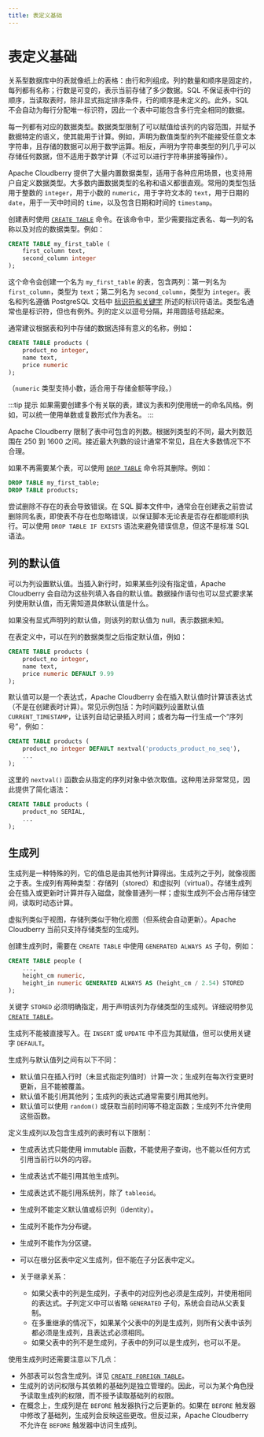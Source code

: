 ```yaml
---
title: 表定义基础
---
```


# 表定义基础

关系型数据库中的表就像纸上的表格：由行和列组成。列的数量和顺序是固定的，每列都有名称；行数是可变的，表示当前存储了多少数据。SQL 不保证表中行的顺序，当读取表时，除非显式指定排序条件，行的顺序是未定义的。此外，SQL 不会自动为每行分配唯一标识符，因此一个表中可能包含多行完全相同的数据。

每一列都有对应的数据类型。数据类型限制了可以赋值给该列的内容范围，并赋予数据特定的语义，使其能用于计算。例如，声明为数值类型的列不能接受任意文本字符串，且存储的数据可以用于数学运算。相反，声明为字符串类型的列几乎可以存储任何数据，但不适用于数学计算（不过可以进行字符串拼接等操作）。

Apache Cloudberry 提供了大量内置数据类型，适用于各种应用场景，也支持用户自定义数据类型。大多数内置数据类型的名称和语义都很直观。常用的类型包括用于整数的 `integer`，用于小数的 `numeric`，用于字符文本的 `text`，用于日期的 `date`，用于一天中时间的 `time`，以及包含日期和时间的 `timestamp`。

创建表时使用 [`CREATE TABLE`](../../sql-stmts/create-table.md) 命令。在该命令中，至少需要指定表名、每一列的名称以及对应的数据类型。例如：

```sql
CREATE TABLE my_first_table (
    first_column text,
    second_column integer
);
```

这个命令会创建一个名为 `my_first_table` 的表，包含两列：第一列名为 `first_column`，类型为 `text`；第二列名为 `second_column`，类型为 `integer`。表名和列名遵循 PostgreSQL 文档中 [标识符和关键字](https://www.postgresql.org/docs/14/sql-syntax-lexical.html#SQL-SYNTAX-IDENTIFIERS) 所述的标识符语法。类型名通常也是标识符，但也有例外。列的定义以逗号分隔，并用圆括号括起来。

通常建议根据表和列中存储的数据选择有意义的名称，例如：

```sql
CREATE TABLE products (
    product_no integer,
    name text,
    price numeric
);
```

（`numeric` 类型支持小数，适合用于存储金额等字段。）

:::tip 提示
如果需要创建多个有关联的表，建议为表和列使用统一的命名风格。例如，可以统一使用单数或复数形式作为表名。
:::

Apache Cloudberry 限制了表中可包含的列数。根据列类型的不同，最大列数范围在 250 到 1600 之间。接近最大列数的设计通常不常见，且在大多数情况下不合理。

如果不再需要某个表，可以使用 [`DROP TABLE`](../../sql-stmts/drop-table.md) 命令将其删除。例如：

```sql
DROP TABLE my_first_table;
DROP TABLE products;
```

尝试删除不存在的表会导致错误。在 SQL 脚本文件中，通常会在创建表之前尝试删除同名表，即使表不存在也忽略错误，以保证脚本无论表是否存在都能顺利执行。可以使用 `DROP TABLE IF EXISTS` 语法来避免错误信息，但这不是标准 SQL 语法。

## 列的默认值

可以为列设置默认值。当插入新行时，如果某些列没有指定值，Apache Cloudberry 会自动为这些列填入各自的默认值。数据操作语句也可以显式要求某列使用默认值，而无需知道具体默认值是什么。

如果没有显式声明列的默认值，则该列的默认值为 null，表示数据未知。

在表定义中，可以在列的数据类型之后指定默认值，例如：

```sql
CREATE TABLE products (
    product_no integer,
    name text,
    price numeric DEFAULT 9.99
);
```

默认值可以是一个表达式，Apache Cloudberry 会在插入默认值时计算该表达式（不是在创建表时计算）。常见示例包括：为时间戳列设置默认值 `CURRENT_TIMESTAMP`，让该列自动记录插入时间；或者为每一行生成一个“序列号”，例如：

```sql
CREATE TABLE products (
    product_no integer DEFAULT nextval('products_product_no_seq'),
    ...
);
```

这里的 `nextval()` 函数会从指定的序列对象中依次取值。这种用法非常常见，因此提供了简化语法：

```sql
CREATE TABLE products (
    product_no SERIAL,
    ...
);
```

## 生成列

生成列是一种特殊的列，它的值总是由其他列计算得出。生成列之于列，就像视图之于表。生成列有两种类型：存储列（stored）和虚拟列（virtual）。存储生成列会在插入或更新时计算并存入磁盘，就像普通列一样；虚拟生成列不会占用存储空间，读取时动态计算。

虚拟列类似于视图，存储列类似于物化视图（但系统会自动更新）。Apache Cloudberry 当前只支持存储类型的生成列。

创建生成列时，需要在 `CREATE TABLE` 中使用 `GENERATED ALWAYS AS` 子句，例如：

```sql
CREATE TABLE people (
    ...,
    height_cm numeric,
    height_in numeric GENERATED ALWAYS AS (height_cm / 2.54) STORED
);
```

关键字 `STORED` 必须明确指定，用于声明该列为存储类型的生成列。详细说明参见 [`CREATE TABLE`](../../sql-stmts/create-table.md)。

生成列不能被直接写入。在 `INSERT` 或 `UPDATE` 中不应为其赋值，但可以使用关键字 `DEFAULT`。

生成列与默认值列之间有以下不同：

- 默认值只在插入行时（未显式指定列值时）计算一次；生成列在每次行变更时更新，且不能被覆盖。
- 默认值不能引用其他列；生成列的表达式通常需要引用其他列。
- 默认值可以使用 `random()` 或获取当前时间等不稳定函数；生成列不允许使用这些函数。

定义生成列以及包含生成列的表时有以下限制：

- 生成表达式只能使用 immutable 函数，不能使用子查询，也不能以任何方式引用当前行以外的内容。
- 生成表达式不能引用其他生成列。
- 生成表达式不能引用系统列，除了 `tableoid`。
- 生成列不能定义默认值或标识列（identity）。
- 生成列不能作为分布键。
- 生成列不能作为分区键。
- 可以在根分区表中定义生成列，但不能在子分区表中定义。

- 关于继承关系：

    - 如果父表中的列是生成列，子表中的对应列也必须是生成列，并使用相同的表达式。子列定义中可以省略 `GENERATED` 子句，系统会自动从父表复制。
    - 在多重继承的情况下，如果某个父表中的列是生成列，则所有父表中该列都必须是生成列，且表达式必须相同。
    - 如果父表中的列不是生成列，子表中的列可以是生成列，也可以不是。

使用生成列时还需要注意以下几点：

- 外部表可以包含生成列。详见 [`CREATE FOREIGN TABLE`](../../sql-stmts/create-foreign-table.md)。
- 生成列的访问权限与其依赖的基础列是独立管理的。因此，可以为某个角色授予读取生成列的权限，而不授予读取基础列的权限。
- 在概念上，生成列是在 `BEFORE` 触发器执行之后更新的。如果在 `BEFORE` 触发器中修改了基础列，生成列会反映这些更改。但反过来，Apache Cloudberry 不允许在 `BEFORE` 触发器中访问生成列。

